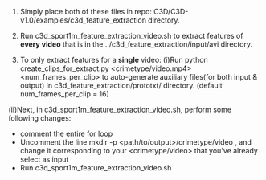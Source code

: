 1. Simply place both of these files in repo: C3D/C3D-v1.0/examples/c3d_feature_extraction directory.

2. Run c3d_sport1m_feature_extraction_video.sh to extract features of **every video** that is in 
the ../c3d_feature_extraction/input/avi directory.

3. To only extract features for a **single** video:
(i)Run python create_clips_for_extract.py <crimetype/video.mp4> <num_frames_per_clip> to auto-generate 
auxiliary files(for both input & output) in c3d_feature_extraction/prototxt/ directory. (default num_frames_per_clip = 16)

(ii)Next, in c3d_sport1m_feature_extraction_video.sh, perform some following changes:
 - comment the entire for loop 
 - Uncomment the line mkdir -p <path/to/output>/crimetype/video , and change it corresponding to your <crimetype/video> that you've already select as input
 - Run c3d_sport1m_feature_extraction_video.sh
